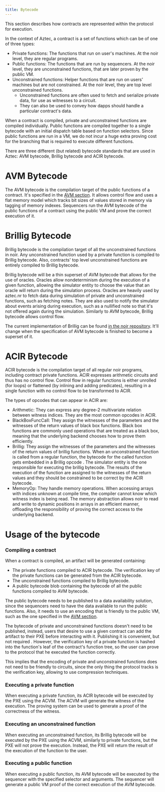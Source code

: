 ```yaml
---
title: Bytecode
---
```


<!-- Mike review:
- Do we need to mention Noir? Is the bytecode inextricably tethered to Noir?
- Does Noir have detailed opcode specs for ACIR/Brillig? Where should we write specs for the bytecode, and the encodings of the bytecode, and the compression algorithms for the bytecode, and for the artifacts?
- Please can we write a struct which formally details the data that must be contained within an "artifact". This doc should specify the data we want, and the codebase(s) should work towards this spec.
- We mention compressing bytecode. We should specify how compression is encoded (because all nodes will need to follow a compression and decompression standard). Is there a prefix to convey the type & version of compression that's been used? How is the length of a blob of bytecode conveyed?
- I mention a couple of times below: If a function contains both private and unconstrained logic, what does the bytecode look like? Is it a concatenation of all the logic? How is it encoded? Similar question for a public function making an unconstrained call.

- This section needs to align with some descriptions in the `contract-deployment/*` section. It might be worth liaising with Palla, to see which section should describe the following: broadcasting bytecode (how is it encoded), hashing of bytecode (how is it hashed), committing to bytecode (how is it committed-to (although perhaps this belongs in the avm section)), the desired contents of an artifact, how is an artifact hashed? And for the artifact, for a particular function, what information is included?
-->

This section describes how contracts are represented within the protocol for execution.

In the context of Aztec, a contract is a set of functions which can be of one of three types:

- Private functions: The functions that run on user's machines. At the noir level, they are regular programs.
- Public functions: The functions that are run by sequencers. At the noir level, they are unconstrained functions, that are later proven by the public VM.
- Unconstrained functions: Helper functions that are run on users' machines but are not constrained. At the noir level, they are top level unconstrained functions.
  - Unconstrained functions are often used to fetch and serialize private data, for use as witnesses to a circuit.
  - They can also be used to convey how dapps should handle a particular contract's data.

When a contract is compiled, private and unconstrained functions are compiled individually. Public functions are compiled together to a single bytecode with an initial dispatch table based on function selectors. Since public functions are run in a VM, we do not incur a huge extra proving cost for the branching that is required to execute different functions.

<!-- What if a private function makes an unconstrained call - is the entire function not just compiled "as one"? The bytecode of a private function will need to convey the unconstrained computations that the PXE must perform. -->
<!-- Cam public functions make unconstrained calls? Is the public and unconstrained bytecode amalgamated? -->

There are three different (but related) bytecode standards that are used in Aztec: AVM bytecode, Brillig bytecode and ACIR bytecode.

# AVM Bytecode

The AVM bytecode is the compilation target of the public functions of a contract. It's specified in the [AVM section](../public-vm/instruction-set). It allows control flow and uses a flat memory model which tracks bit sizes of values stored in memory via tagging of memory indexes. Sequencers run the AVM bytecode of the public functions of a contract using the public VM and prove the correct execution of it.

# Brillig Bytecode

Brillig bytecode is the compilation target of all the unconstrained functions in noir. Any unconstrained function used by a private function is compiled to Brillig bytecode. Also, contracts' top level unconstrained functions are entirely compiled to Brillig bytecode.

Brillig bytecode will be a thin superset <!-- Is it true that it'll be a "superset", or might there be some AVM opcodes which are not matched by a Brillig opcode? --> of AVM bytecode that allows for the use of oracles. Oracles allow nondeterminism during the execution of a given function, allowing the simulator entity to choose the value that an oracle will return during the simulation process. Oracles are heavily used by aztec.nr to fetch data during simulation of private and unconstrained functions, such as fetching notes. They are also used to notify the simulator about events arising during execution, such as a nullified note so that it's not offered again during the simulation. Similarly to AVM bytecode, Brillig bytecode allows control flow.

The current implementation of Brillig can be found [in the noir repository](https://github.com/noir-lang/noir/blob/master/acvm-repo/brillig/src/opcodes.rs#L60). It'll change when the specification of AVM bytecode is finished to become a superset of it.

# ACIR Bytecode

ACIR bytecode is the compilation target of all regular noir programs, including contract private functions. ACIR expresses arithmetic circuits and thus has no control flow. Control flow in regular functions is either unrolled (for loops) or flattened (by inlining and adding predicates), resulting in a single function with no control flow to be transformed to ACIR.

The types of opcodes that can appear in ACIR are:

- Arithmetic: They can express any degree-2 multivariate relation between witness indices. They are the most common opcodes in ACIR.
- BlackBoxFuncCall: They assign the witnesses of the parameters and the witnesses of the return values of black box functions. Black box functions are commonly used operations that are treated as a black box, meaning that the underlying backend chooses how to prove them efficiently.
- Brillig: They assign the witnesses of the parameters and the witnesses of the return values of brillig functions. When an unconstrained function is called from a regular function, the bytecode for the called function gets embedded in a Brillig opcode <!-- please could you expand on what this means? -->. The simulator entity is the one responsible for executing the brillig bytecode. The results of the execution of the function are assigned to the witnesses of the return values and they should be constrained to be correct by the ACIR bytecode.
- MemoryOp: They handle memory operations. When accessing arrays with indices unknown at compile time, the compiler cannot know which witness index is being read. The memory abstraction allows noir to read and write to dynamic positions in arrays in an efficient manner, offloading the responsibility of proving the correct access to the underlying backend.

# Usage of the bytecode

### Compiling a contract

<!-- Mike: See my top-of-page review comments. Let's formally spec the artifact. -->

When a contract is compiled, an artifact will be generated containing:

- The private functions compiled to ACIR bytecode. The verification key of the private functions can be generated from the ACIR bytecode.
- The unconstrained functions compiled to Brillig bytecode.
- A public bytecode blob containing the bytecode of all the public functions compiled to AVM bytecode.

The public bytecode <!-- and sometimes private bytecode, and sometimes unconstrained bytecode - see the `contract-deployment/instances.md section. --> needs to be published to a data availability solution, since the sequencers need to have the data available to run the public functions. Also, it needs to use an encoding that is friendly to the public VM, such as the one specified in the [AVM section](../public-vm/bytecode-validation-circuit).

The bytecode of private and unconstrained functions doesn't need to be published, instead, users that desire to use a given contract can add the artifact to their PXE before interacting with it. Publishing it is convenient, but not required <!-- explain that private bytecode and unconstrained bytecode _can_ be published, though. In fact, for `compute_note_hash_and_nullifier`, this bytecode must be published. Maybe link to the `contract-deployment/instances.md` section. For some contracts, it might be important to publish private bytecode to L1. EDIT: hmmm chat with Palla about whether private bytecode actually will be publishable to L1, because he's done some more recent thinking about this. -->. However, the verification key of a private function is hashed into the function's leaf of the contract's function tree, so the user can prove to the protocol that he executed the function correctly.

This implies that the encoding of private and unconstrained functions does not need to be friendly to circuits, since the only thing the protocol tracks is the verification key, allowing to use compression techniques.

### Executing a private function

When executing a private function, its ACIR bytecode will be executed by the PXE using the ACVM. The ACVM will generate the witness of the execution. The proving system can be used to generate a proof of the correctness of the witness.

### Executing an unconstrained function

When executing an unconstrained function, its Brillig bytecode will be executed by the PXE using the ACVM, similarly to private functions, but the PXE will not prove the execution. Instead, the PXE will return the result of the execution of the function to the user.

### Executing a public function

When executing a public function, its AVM bytecode will be executed by the sequencer with the specified selector and arguments. The sequencer will generate a public VM proof of the correct execution of the AVM bytecode.
